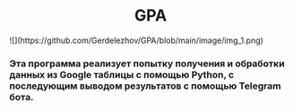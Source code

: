 <h1 align="center">GPA</h1>
![](https://github.com/Gerdelezhov/GPA/blob/main/image/img_1.png)
<h3>Эта программа реализует попытку получения и обработки данных из Google таблицы с помощью Python, с последующим выводом результатов с помощью Telegram бота.<h3>
